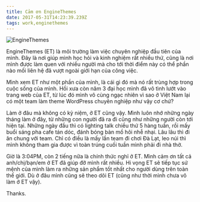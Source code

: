 ```yaml
---
title: Cảm ơn EngineThemes
date: 2017-05-31T14:23:39.239Z
tags: work,enginethemes
---
```


![EngineThemes](https://homecdn.enginethemes.com/wp-content/themes/et_home_new/img/bird-standard-min.png)

EngineThemes (ET) là môi trường làm việc chuyên nghiệp đầu tiên của mình. Đây là nơi giúp mình học hỏi và kinh nghiệm rất nhiều thứ, cũng là nơi mình được làm quen với nhiều người mà cho tới thời điểm này có thể phần nào mối liên hệ đã vượt ngoài giới hạn của công việc.

Mình xem ET như một phần của mình, là cái gì đó mà nó rất trùng hợp trong cuộc sống của mình. Hồi xưa còn năm 3 đại học mình đã vô tình lướt vào trang web của ET, từ lúc đó mình vô cùng ngạc nhiên vì sao ở Việt Nam lại có một team làm theme WordPress chuyên nghiệp như vậy cơ chứ?

Làm ở đâu mà không có kỷ niệm, ở ET cũng vậy. Mình luôn nhớ những ngày tháng làm ở đây, từ những con người đã ra đi cũng như những người còn tới hiện tại. Những ngày đầu thì có lighting talk chiều thứ 5 hàng tuần, rồi mấy buổi sáng pha cafe tán dóc, đánh bóng bàn mồ hôi nhễ nhại. Lâu lâu thì đi ăn chung với team. Chỉ có điều là mấy lần team đi chơi Đà Lạt, leo núi thì mình không tham gia được vì toàn trúng cuối tuần mình phải đi nhà thờ.

Giờ là 3:04PM, còn 2 tiếng nữa là chính thức nghỉ ở ET. Mình cảm ơn tất cả anh/chị/bạn/em ở ET đã giúp đỡ mình rất nhiều. Hi vọng ET sẽ tiếp tục sứ mệnh của mình làm ra những sản phẩm tốt nhất cho người dùng trên toàn thế giới. Dù ở đâu mình cũng sẽ theo dõi ET (cũng như thời mình chưa vô làm ở ET vậy).

Thanks.
